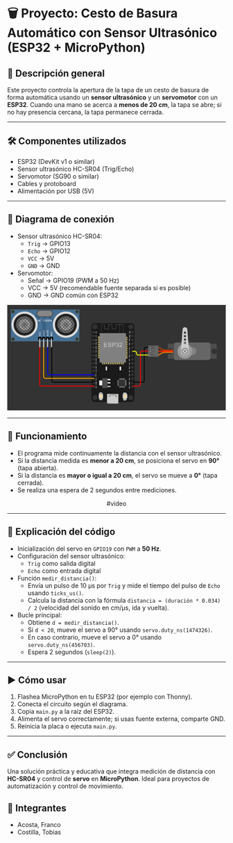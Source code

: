 # 🗑️ Proyecto: Cesto de Basura Automático con Sensor Ultrasónico (ESP32 + MicroPython)

## 🔧 Descripción general
Este proyecto controla la apertura de la tapa de un cesto de basura de forma automática usando un **sensor ultrasónico** y un **servomotor** con un **ESP32**. Cuando una mano se acerca a **menos de 20 cm**, la tapa se abre; si no hay presencia cercana, la tapa permanece cerrada.

---

## 🛠 Componentes utilizados
- ESP32 (DevKit v1 o similar)
- Sensor ultrasónico HC-SR04 (Trig/Echo)
- Servomotor (SG90 o similar)
- Cables y protoboard
- Alimentación por USB (5V)

---

## 🔌 Diagrama de conexión
- Sensor ultrasónico HC-SR04:
  - `Trig` → GPIO13
  - `Echo` → GPIO12
  - `VCC` → 5V
  - `GND` → GND
- Servomotor:
  - Señal → GPIO19 (PWM a 50 Hz)
  - VCC → 5V (recomendable fuente separada si es posible)
  - GND → GND común con ESP32

![Diagrama de conexión](./circuito.png)

---

## 📲 Funcionamiento
- El programa mide continuamente la distancia con el sensor ultrasónico.
- Si la distancia medida es **menor a 20 cm**, se posiciona el servo en **90°** (tapa abierta).
- Si la distancia es **mayor o igual a 20 cm**, el servo se mueve a **0°** (tapa cerrada).
- Se realiza una espera de 2 segundos entre mediciones.

<div align="center">

  #video

</div>

---

## 🧩 Explicación del código
- Inicialización del servo en `GPIO19` con `PWM` a **50 Hz**.
- Configuración del sensor ultrasónico:
  - `Trig` como salida digital
  - `Echo` como entrada digital
- Función `medir_distancia()`:
  - Envía un pulso de 10 µs por `Trig` y mide el tiempo del pulso de `Echo` usando `ticks_us()`.
  - Calcula la distancia con la fórmula `distancia = (duración * 0.034) / 2` (velocidad del sonido en cm/µs, ida y vuelta).
- Bucle principal:
  - Obtiene `d = medir_distancia()`.
  - Si `d < 20`, mueve el servo a 90° usando `servo.duty_ns(1474326)`.
  - En caso contrario, mueve el servo a 0° usando `servo.duty_ns(456703)`.
  - Espera 2 segundos (`sleep(2)`).

---

## ▶️ Cómo usar
1. Flashea MicroPython en tu ESP32 (por ejemplo con Thonny).
2. Conecta el circuito según el diagrama.
3. Copia `main.py` a la raíz del ESP32.
4. Alimenta el servo correctamente; si usas fuente externa, comparte GND.
5. Reinicia la placa o ejecuta `main.py`.

---

## ✅ Conclusión
Una solución práctica y educativa que integra medición de distancia con **HC-SR04** y control de **servo** en **MicroPython**. Ideal para proyectos de automatización y control de movimiento.

## 👥 Integrantes
- Acosta, Franco
- Costilla, Tobias
